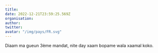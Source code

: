 ```yaml
---
title: 
date: 2022-12-21T23:59:25.569Z
organisation: 
author: 
twitter: 
avatar: "/img/pays/FR.svg"
---
```


Diaam ma gueun 3ème mandat, nite day xaam bopame wala xaamal koko.
